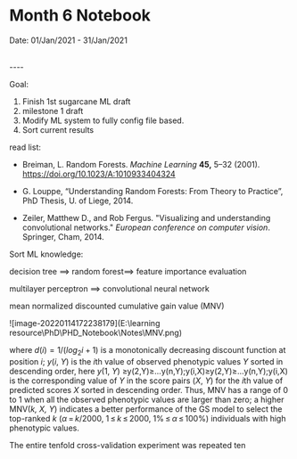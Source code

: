 Month 6 Notebook
====

Date: 01/Jan/2021 - 31/Jan/2021

<br>
----



Goal:

1. Finish 1st sugarcane ML draft
2. milestone 1 draft
3. Modify ML system to fully config file based.
4. Sort current results



read list:

+ Breiman, L. Random Forests. *Machine Learning* **45,** 5–32 (2001). https://doi.org/10.1023/A:1010933404324
+ G. Louppe, “Understanding Random Forests: From Theory to Practice”, PhD Thesis, U. of Liege, 2014.

+ Zeiler, Matthew D., and Rob Fergus. "Visualizing and understanding convolutional networks." *European conference on computer vision*. Springer, Cham, 2014.

Sort ML knowledge:



decision tree ==> random forest==> feature importance evaluation 

multilayer perceptron ==> convolutional neural network

mean normalized discounted cumulative gain value (MNV)

![image-20220114172238179](E:\learning resource\PhD\PHD_Notebook\Notes\MNV.png)

where $d(i)=1/(log_2i+1)$ is a monotonically decreasing discount function at position *i*; *y*(*i*, *Y*) is the *i*th value of observed phenotypic values *Y* sorted in descending order, here *y*(1, *Y*) ≥y(2,Y)≥…y(n,Y);y(i,X)≥y(2,Y)≥…y(n,Y);y(i,X) is the corresponding value of *Y* in the score pairs (*X*, *Y*) for the *i*th value of predicted scores *X* sorted in descending order. Thus, MNV has a range of 0 to 1 when all the observed phenotypic values are larger than zero; a higher MNV(*k, X, Y*) indicates a better performance of the GS model to select the top-ranked *k* (*α* = *k*/2000, 1 ≤ *k* ≤ 2000, 1% ≤ *α* ≤ 100%) individuals with high phenotypic values.

The entire tenfold cross-validation experiment was repeated ten 

